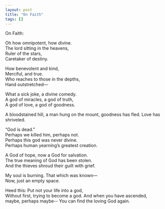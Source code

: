 ```yaml
---
layout: post
title: "On Faith"
tags: []
---
```


On Faith:

Oh how omnipotent, how divine.  
The lord sitting in the heavens,  
Ruler of the stars,  
Caretaker of destiny.

How benevolent and kind,  
Merciful, and true.  
Who reaches to those in the depths,  
Hand outstretched—

What a sick joke, a divine comedy.  
A god of miracles, a god of truth,  
A god of love, a god of goodness.  

A bloodstained hill, 
a man hung on the mount, 
goodness has fled. Love has shriveled.

“God is dead.”  
Perhaps we killed him, perhaps not.  
Perhaps this god was never divine.  
Perhaps human yearning’s greatest creation.

A God of hope, now a God for salvation.  
The true meaning of God has been stolen.  
And the thieves shroud their guilt with grief.

My soul is burning. That which was known—  
Now, just an empty space.

Heed this:
Put not your life into a god,  
Without first, trying to become a god.
And when you have ascended, 
maybe, perhaps maybe--
You can find the loving God again.
